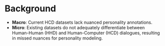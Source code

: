 # Background

- **Macro**: Current HCD datasets lack nuanced personality annotations.
- **Micro**: Existing datasets do not adequately differentiate between Human-Human (HHD) and Human-Computer (HCD) dialogues, resulting in missed nuances for personality modeling.